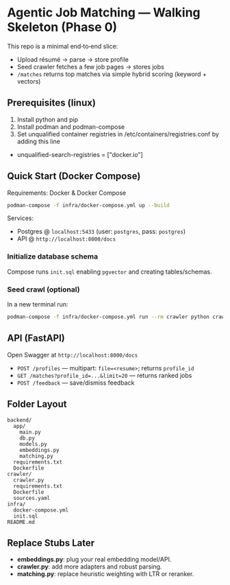 # Agentic Job Matching — Walking Skeleton (Phase 0)
This repo is a minimal end‑to‑end slice:
- Upload résumé → parse → store profile
- Seed crawler fetches a few job pages → stores jobs
- `/matches` returns top matches via simple hybrid scoring (keyword + vectors)

## Prerequisites (linux)
1. Install python and pip
1. Install podman and podman-compose
1. Set unqualified container registries in /etc/containers/registries.conf by adding this line
*  unqualified-search-registries = ["docker.io"]

## Quick Start (Docker Compose)
Requirements: Docker & Docker Compose
```bash
podman-compose -f infra/docker-compose.yml up --build
```
Services:
- Postgres @ `localhost:5433` (user: `postgres`, pass: `postgres`)
- API @ `http://localhost:8000/docs`

### Initialize database schema
Compose runs `init.sql` enabling `pgvector` and creating tables/schemas.

### Seed crawl (optional)
In a new terminal run:
```bash
podman-compose -f infra/docker-compose.yml run --rm crawler python crawler.py
```

## API (FastAPI)
Open Swagger at `http://localhost:8000/docs`
- `POST /profiles` — multipart: `file=<resume>`; returns `profile_id`
- `GET /matches?profile_id=...&limit=20` — returns ranked jobs
- `POST /feedback` — save/dismiss feedback

## Folder Layout
```
backend/
  app/
    main.py
    db.py
    models.py
    embeddings.py
    matching.py
  requirements.txt
  Dockerfile
crawler/
  crawler.py
  requirements.txt
  Dockerfile
  sources.yaml
infra/
  docker-compose.yml
  init.sql
README.md
```
## Replace Stubs Later
- **embeddings.py**: plug your real embedding model/API.
- **crawler.py**: add more adapters and robust parsing.
- **matching.py**: replace heuristic weighting with LTR or reranker.
